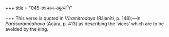 +++
title = "045 दश काम-समुत्थानि"

+++
This verse is quoted in *Vīramitrodaya* (Rājanīti, p. 148);—in
*Parāśaramādhava* (Ācāra, p. 413) as describing the ‘vices’ which are to
be avoided by the king.


